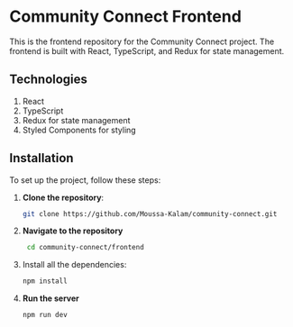 # Community Connect Frontend

This is the frontend repository for the Community Connect project. The frontend is built with React, TypeScript, and Redux for state management.

## Technologies

1. React
2. TypeScript
3. Redux for state management
4. Styled Components for styling

## Installation

To set up the project, follow these steps:

1. **Clone the repository**:

   ```sh
   git clone https://github.com/Moussa-Kalam/community-connect.git
   ```

2. **Navigate to the repository**

   ```sh
    cd community-connect/frontend
   ```

3. Install all the dependencies:

   ```sh
   npm install
   ```

4. **Run the server**

   ```sh
   npm run dev
   ```
